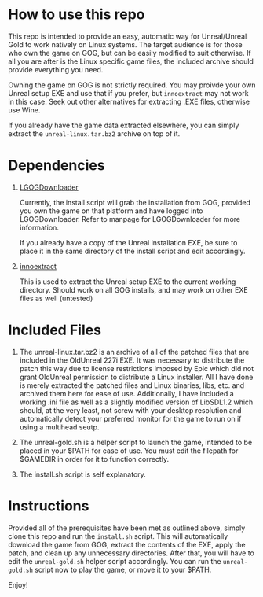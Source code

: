 # How to use this repo

This repo is intended to provide an easy, automatic way for Unreal/Unreal Gold to work natively on Linux systems. The target audience is for those who own the game on GOG, but can be easily modified to suit otherwise. If all you are after is the Linux specific game files, the included archive should provide everything you need.

Owning the game on GOG is not strictly required. You may proivde your own Unreal setup EXE and use that if you prefer, but `innoextract` may not work in this case. Seek out other alternatives for extracting .EXE files, otherwise use Wine.

If you already have the game data extracted elsewhere, you can simply extract the `unreal-linux.tar.bz2` archive on top of it.

# Dependencies

1. [LGOGDownloader](https://github.com/Sude-/lgogdownloader)
	
	Currently, the install script will grab the installation from GOG, provided you own the game on that platform and have logged into LGOGDownloader. Refer to manpage for LGOGDownloader for more information. 

	If you already have a copy of the Unreal installation EXE, be sure to place it in the same directory of the install script and edit accordingly.

2. [innoextract](https://github.com/dscharrer/InnoExtract)
	
	This is used to extract the Unreal setup EXE to the current working directory. Should work on all GOG installs, and may work on other EXE files as well (untested)

# Included Files

1. The unreal-linux.tar.bz2 is an archive of all of the patched files that are included in the OldUnreal 227i EXE. It was necessary to distribute the patch this way due to license restrictions imposed by Epic which did not grant OldUnreal permission to distribute a Linux installer. All I have done is merely extracted the patched files and Linux binaries, libs, etc. and archived them here for ease of use. Additionally, I have included a working .ini file as well as a slightly modified version of LibSDL1.2 which should, at the very least, not screw with your desktop resolution and automatically detect your preferred monitor for the game to run on if using a multihead seutp. 

2. The unreal-gold.sh is a helper script to launch the game, intended to be placed in your $PATH for ease of use. You must edit the filepath for $GAMEDIR in order for it to function correctly. 

3. The install.sh script is self explanatory.

# Instructions

Provided all of the prerequisites have been met as outlined above, simply clone this repo and run the `install.sh` script. This will automatically download the game from GOG, extract the contents of the EXE, apply the patch, and clean up any unnecessary directories. After that, you will have to edit the `unreal-gold.sh` helper script accordingly. You can run the `unreal-gold.sh` script now to play the game, or move it to your $PATH.

Enjoy!
